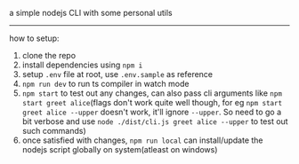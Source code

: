 a simple nodejs CLI with some personal utils

---

how to setup:

1. clone the repo
1. install dependencies using `npm i`
1. setup `.env` file at root, use `.env.sample` as reference
1. `npm run dev` to run ts compiler in watch mode
1. `npm start` to test out any changes, can also pass cli arguments like `npm start greet alice`(flags don't work quite well though, for eg `npm start greet alice --upper` doesn't work, it'll ignore `--upper`. So need to go a bit verbose and use `node ./dist/cli.js greet alice --upper` to test out such commands)
1. once satisfied with changes, `npm run local` can install/update the nodejs script globally on system(atleast on windows)
